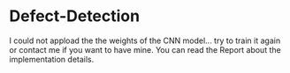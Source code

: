 # Defect-Detection

I could not appload the the weights of the CNN model... try to train it again or contact me if you want to have mine. You can read the Report about the implementation details. 
